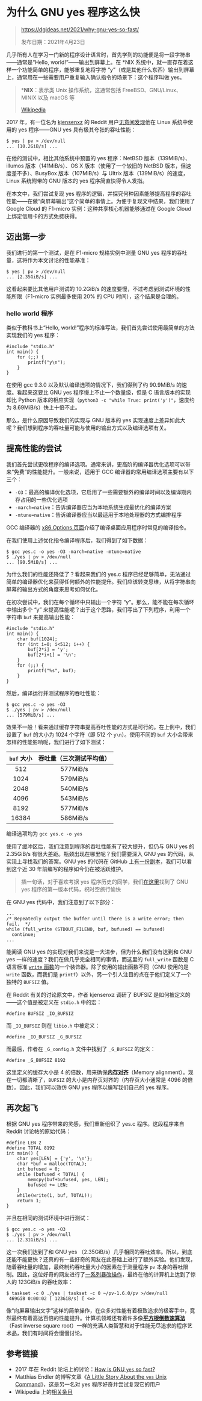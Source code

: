 # 为什么 GNU yes 程序这么快

> https://dgideas.net/2021/why-gnu-yes-so-fast/
>
> 发布日期：2021年4月23日

几乎所有人在学习一门新的程序设计语言时，首先学到的功能便是将一段字符串——通常是“Hello, world!”——输出到屏幕上。在 *NIX 系统中，就一直存在着这样一个功能简单的程序，能够重复地将字符 “y”（或是其他什么东西）输出到屏幕上，通常用在一些需要用户重复输入确认指令的场景下：这个程序叫做 yes。

> ***NIX**：表示类 Unix 操作系统，这通常包括 FreeBSD、GNU/Linux、MINIX 以及 macOS 等
>
> [Wikipedia](https://en.wikipedia.org/wiki/Unix-like)



2017 年，有一位名为 [kjensenxz](https://www.reddit.com/user/kjensenxz/) 的 Reddit 用户[无意间发现](https://www.reddit.com/r/unix/comments/6gxduc/how_is_gnu_yes_so_fast/)他在 Linux 系统中使用的 yes 程序——GNU yes 具有极其夸张的吞吐性能：

```
$ yes | pv > /dev/null
... [10.2GiB/s] ...
```

在他的测试中，相比其他系统中预置的 yes 程序：NetBSD 版本（139MiB/s）、illumos 版本（141MiB/s）、OS X 版本（使用了一个较旧的 NetBSD 版本，但速度差不多）、BusyBox 版本（107MiB/s）与 Ultrix 版本（139MiB/s）的速度，Linux 系统附带的 GNU 版本的 yes 程序简直快得令人发指。

在本文中，我们尝试复现 yes 程序的逻辑，并探究何种因素能够提高程序的吞吐性能——在做“向屏幕输出”这个简单的事情上。为便于复现文中结果，我们使用了 Google Cloud 的 F1-micro 实例：这种共享核心机器能够通过在 Google Cloud 上绑定信用卡的方式免费获得。

## 迈出第一步

我们进行的第一个测试，是在 F1-micro 规格实例中测量 GNU yes 程序的吞吐量，这将作为本文讨论的性能基准：

```
$ yes | pv > /dev/null
... [2.35GiB/s] ...
```

这看起来要比其他用户测试的 10.2GiB/s 的速度要慢，不过考虑到测试环境的性能所限（F1-micro 实例最多使用 20% 的 CPU 时间），这个结果是合理的。

### hello world 程序

类似于教科书上“Hello, world!”程序的标准写法，我们首先尝试使用最简单的方法实现我们的 yes 程序：

```
#include "stdio.h"
int main() {
    for (;;) {
        printf("y\n");
    }
}
```

在使用 gcc 9.3.0 以及默认编译选项的情况下，我们得到了约 90.9MiB/s 的速度。看起来这要比 GNU yes 程序慢上不止一个数量级，但是 C 语言版本的实现却比 Python 版本的相应实现（`python3 -c "while True: print('y')"`，速度约为 8.69MiB/s）快上十倍不止。

那么，是什么原因导致我们的实现与 GNU 版本的 yes 实现速度上差异如此大呢？我们想到程序的吞吐量可能与使用的输出方式以及编译选项有关。

## 提高性能的尝试

我们首先尝试更改程序的编译选项。通常来讲，更高阶的编译器优化选项可以带来“免费”的性能提升。一般来说，适用于 GCC 编译器的常用编译选项主要有以下三个：

- `-O3`：最高的编译优化选项，它启用了一些需要额外的编译时间以及编译期内存占用的一些优化选项
- `-march=native`：告诉编译器应当为本地系统生成最优化的编译方案
- `-mtune=native`：告诉编译器应当以最适用于本地处理器的方式编排程序

GCC 编译器的 [x86 Options 页面](https://gcc.gnu.org/onlinedocs/gcc/x86-Options.html)介绍了编译桌面应用程序时常见的编译指令。

在我们使用上述优化指令编译程序后，我们得到了如下数据：

```
$ gcc yes.c -o yes -O3 -march=native -mtune=native
$ ./yes | pv > /dev/null
... [90.5MiB/s] ...
```

为什么我们的性能还降低了？看起来我们的 yes.c 程序已经足够简单，无法通过简单的编译器优化来获得任何额外的性能提升。我们应该转变思维，从将字符串向屏幕的输出方式的角度来思考如何优化。



在初次尝试中，我们在每个循环中只输出一个字符 “y”。那么，能不能在每次循环中输出多个 “y” 来提高性能呢？出于这个思路，我们写出了下列程序，利用一个字符串 `buf` 来提高输出性能：

```
#include "stdio.h"
int main() {
    char buf[1024];
    for (int i=0; i<512; i++) {
        buf[2*i] = 'y';
        buf[2*i+1] = '\n';
    }
    for (;;) {
        printf("%s", buf);
    }
}
```

然后，编译运行并测试程序的吞吐性能：

```
$ gcc yes.c -o yes -O3
$ ./yes | pv > /dev/null
... [579MiB/s] ...
```

效果不一般！看来通过缓存字符串提高吞吐性能的方式是可行的。在上例中，我们设置了 `buf` 的大小为 1024 个字符（即 512 个 `y\n`）。使用不同的 `buf` 大小会带来怎样的性能影响呢，我们进行了如下测试：

| `buf` 大小 | 吞吐量（三次测试平均值） |
| :--------: | :----------------------: |
|    512     |         577MiB/s         |
|    1024    |         579MiB/s         |
|    2048    |         540MiB/s         |
|    4096    |         543MiB/s         |
|    8192    |         577MiB/s         |
|   16384    |         586MiB/s         |

编译选项均为 `gcc yes.c -o yes`

使用了缓冲区后，我们注意到程序的吞吐性能有了较大提升，但仍与 GNU yes 的 2.35GiB/s 有很大差距。瓶颈出现在哪里呢？我们需要深入 GNU yes 的代码，从实现上寻找我们的答案。GNU yes 的代码在 GitHub 上[有一份副本](https://github.com/coreutils/coreutils/blame/master/src/yes.c)，我们可以看到这个近 30 年前编写的程序如今仍在被活跃维护。

> 插一句话，对于喜欢考据 yes 程序历史的同学，我们[在这里](https://github.com/dspinellis/unix-history-repo/blob/4c37048d6dd7b8f65481c8c86ef8cede2e782bb3/usr/src/cmd/yes.c)找到了 GNU yes 程序的第一版本代码，祝时空旅行愉快

在 GNU yes 代码中，我们注意到了以下部分：

```
...
/* Repeatedly output the buffer until there is a write error; then fail.  */
while (full_write (STDOUT_FILENO, buf, bufused) == bufused)
  continue;
...
```

能阅读 GNU yes 的实现对我们来说是一大进步，但为什么我们没有达到和 GNU yes 一样的速度？我们在做几乎完全相同的事情，而这里的 `full_write` 函数是 C 语言标准 [`write` 函数](https://pubs.opengroup.org/onlinepubs/007904875/functions/write.html)的一个装饰器。除了使用的输出函数不同（GNU 使用的是 `write` 函数，而我们是 `printf`）以外，另一个引人注目的点在于他们定义了一个独特的 `BUFSIZ` 值。

在 Reddit 有关的讨论原文中，作者 kjensenxz 调研了 BUFSIZ 是如何被定义的——这个值是被定义在 `stdio.h` 中的宏：

```
#define BUFSIZ _IO_BUFSIZ
```

而 `_IO_BUFSIZ` 则在 `libio.h` 中被定义：

```
#define _IO_BUFSIZ _G_BUFSIZ
```

而最后，作者在 `_G_config.h` 文件中找到了 `_G_BUFSIZ` 的定义：

```
#define _G_BUFSIZ 8192
```

这里定义的缓存大小是 4 的倍数，用来确保[**内存对齐**](https://stackoverflow.com/questions/381244/purpose-of-memory-alignment/381368#381368)（Memory alignment）。现在一切都清晰了，`BUFSIZ` 的大小是内存页对齐的（内存页大小通常是 4096 的倍数）。因此，我们可以效仿 GNU yes 程序以编写我们自己的 yes 程序。

## 再次起飞

根据 GNU yes 程序带来的灵感，我们重新组织了 yes.c 程序。这段程序来自 Reddit 讨论帖的原始代码：

```
#define LEN 2
#define TOTAL 8192
int main() {
    char yes[LEN] = {'y', '\n'};
    char *buf = malloc(TOTAL);
    int bufused = 0;
    while (bufused < TOTAL) {
        memcpy(buf+bufused, yes, LEN);
        bufused += LEN;
    }
    while(write(1, buf, TOTAL));
    return 1;
}
```

并且在相同的测试环境中进行测试：

```
$ gcc yes.c -o yes -O3
$ ./yes | pv > /dev/null
... [2.31GiB/s] ...
```

这一次我们达到了和 GNU yes （2.35GiB/s）几乎相同的吞吐效率。所以，到底还能不能更快？还真的有一些好奇的网友在此基础上进行了额外实验。他们发现，随着吞吐量的增加，最终制约吞吐量大小的因素在于测量程序 `pv` 本身的吞吐限制。因此，这位好奇的网友进行了[一系列暴改操作](https://www.reddit.com/r/unix/comments/6gxduc/how_is_gnu_yes_so_fast/diua761/)，最终在他的计算机上达到了惊人的 123GiB/s 的吞吐效率：

```
$ taskset -c 0 ./yes | taskset -c 0 ~/pv-1.6.0/pv >/dev/null 
 469GiB 0:00:02 [ 123GiB/s] [ <=>
```

像“向屏幕输出文字”这样的简单操作，在众多对性能有着极致追求的极客手中，竟然最终有着高达百倍的性能提升。计算机领域还有着许多像[**平方根倒数速算法**](https://en.wikipedia.org/wiki/Fast_inverse_square_root)（Fast inverse square root）一样的充满人类智慧和对于性能无尽追求的程序艺术品，我们有时间将会慢慢讨论。

## 参考链接

- 2017 年在 Reddit 论坛上的讨论：[How is GNU `yes` so fast?](https://www.reddit.com/r/unix/comments/6gxduc/how_is_gnu_yes_so_fast/)
- Matthias Endler 的博客文章《[A Little Story About the `yes` Unix Command](https://endler.dev/2017/yes/)》，这是另一名对 yes 程序好奇并尝试复现它的用户
- Wikipedia 上的[相关条目](https://en.wikipedia.org/wiki/Yes_(Unix))